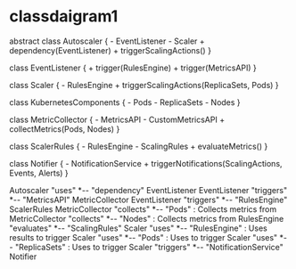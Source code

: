 # classdaigram1
abstract class Autoscaler {
    - EventListener
    - Scaler
    + dependency(EventListener)
    + triggerScalingActions()
}

class EventListener {
    + trigger(RulesEngine)
    + trigger(MetricsAPI)
}

class Scaler {
    - RulesEngine
    + triggerScalingActions(ReplicaSets, Pods)
}

class KubernetesComponents {
    - Pods
    - ReplicaSets
    - Nodes
}

class MetricCollector {
    - MetricsAPI
    - CustomMetricsAPI
    + collectMetrics(Pods, Nodes)
}

class ScalerRules {
    - RulesEngine
    - ScalingRules
    + evaluateMetrics()
}

class Notifier {
    - NotificationService
    + triggerNotifications(ScalingActions, Events, Alerts)
}

Autoscaler "uses" *-- "dependency" EventListener
EventListener "triggers" *-- "MetricsAPI" MetricCollector
EventListener "triggers" *-- "RulesEngine" ScalerRules
MetricCollector "collects" *-- "Pods" : Collects metrics from
MetricCollector "collects" *-- "Nodes" : Collects metrics from
RulesEngine "evaluates" *-- "ScalingRules"
Scaler "uses" *-- "RulesEngine" : Uses results to trigger
Scaler "uses" *-- "Pods" : Uses to trigger
Scaler "uses" *-- "ReplicaSets" : Uses to trigger
Scaler "triggers" *-- "NotificationService" Notifier
